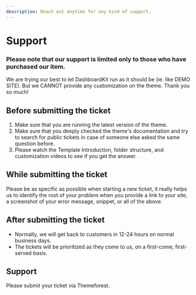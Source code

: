 ```yaml
---
description: Reach out anytime for any kind of support.
---
```


# Support

### Please note that our support is limited only to those who have purchased our item.

We are trying our best to let DashboardKit run as it should be (ie. like DEMO SITE). But we CANNOT provide any customization on the theme. Thank you so much!

## Before submitting the ticket

1. Make sure that you are running the latest version of the theme.
2. Make sure that you deeply checked the theme's documentation and try to search for public tickets in case of someone else asked the same question before.
3. Please watch the Template Introduction, folder structure, and customization videos to see if you get the answer.

## While submitting the ticket

Please be as specific as possible when starting a new ticket, it really helps us to identify the root of your problem when you provide a link to your site, a screenshot of your error message, snippet, or all of the above.

## After submitting the ticket

* Normally, we will get back to customers in 12-24 hours on normal business days.
* The tickets will be prioritized as they come to us, on a first-come, first-served basis.

## Support

Please submit your ticket via Themeforest.

